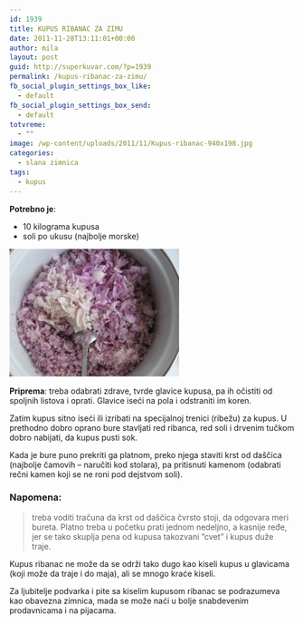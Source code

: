 ```yaml
---
id: 1939
title: KUPUS RIBANAC ZA ZIMU
date: 2011-11-28T13:11:01+00:00
author: mila
layout: post
guid: http://superkuvar.com/?p=1939
permalink: /kupus-ribanac-za-zimu/
fb_social_plugin_settings_box_like:
  - default
fb_social_plugin_settings_box_send:
  - default
totvreme:
  - ""
image: /wp-content/uploads/2011/11/Kupus-ribanac-940x198.jpg
categories:
  - slana zimnica
tags:
  - kupus
---
```

**Potrebno je**:

  * 10 kilograma kupusa
  * soli po ukusu (najbolje morske)

<img class="alignnone size-medium wp-image-4594" title="Kupus ribanac" src="/wp-content/uploads/2011/11/Kupus-ribanac-300x225.jpg" alt="" width="300" height="225" /> 

**Priprema**: treba odabrati zdrave, tvrde glavice kupusa, pa ih očistiti od spoljnih listova i oprati. Glavice iseći na pola i odstraniti im koren.

Zatim kupus sitno iseći ili izribati na specijalnoj trenici (ribežu) za kupus. U prethodno dobro oprano bure stavljati red ribanca, red soli i drvenim tučkom dobro nabijati, da kupus pusti sok.

Kada je bure puno prekriti ga platnom, preko njega staviti krst od daščica (najbolje čamovih – naručiti kod stolara), pa pritisnuti kamenom (odabrati rečni kamen koji se ne roni pod dejstvom soli).

### Napomena:
> treba voditi tračuna da krst od daščica čvrsto stoji, da odgovara meri bureta. Platno treba u početku prati jednom nedeljno, a kasnije ređe, jer se tako skuplja pena od kupusa takozvani &#8221;cvet&#8221; i kupus duže traje.

Kupus ribanac ne može da se održi tako dugo kao kiseli kupus u glavicama (koji može da traje i do maja), ali se mnogo kraće kiseli.

Za ljubitelje podvarka i pite sa kiselim kupusom ribanac se podrazumeva kao obavezna zimnica, mada se može naći u bolje snabdevenim prodavnicama i na pijacama.